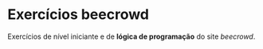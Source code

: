# Exercícios beecrowd
 Exercícios de nível iniciante e de **lógica de programação** do site *beecrowd*.
